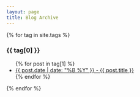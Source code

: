 ```yaml
---
layout: page
title: Blog Archive
---
```


{% for tag in site.tags %}
  <h3>{{ tag[0] }}</h3>
  <ul>
    {% for post in tag[1] %}
      <li><a href="{{http://almeida.de/blog/}}">{{ post.date | date: "%B %Y" }} - {{ post.title }}</a></li>
    {% endfor %}
  </ul>
{% endfor %}
